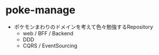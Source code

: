 # poke-manage

- ポケモンまわりのドメインを考えて色々勉強するRepository
  - web / BFF / Backend
  - DDD
  - CQRS / EventSourcing
